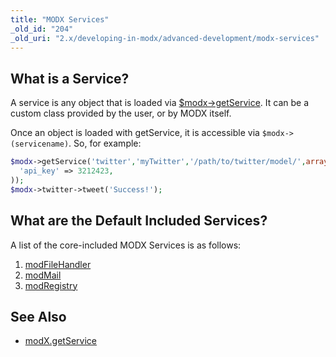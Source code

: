 ```yaml
---
title: "MODX Services"
_old_id: "204"
_old_uri: "2.x/developing-in-modx/advanced-development/modx-services"
---
```


## What is a Service?

A service is any object that is loaded via [$modx->getService](extending-modx/modx-class/reference/modx.getservice "modX.getService"). It can be a custom class provided by the user, or by MODX itself.

Once an object is loaded with getService, it is accessible via `$modx->(servicename)`. So, for example:

``` php
$modx->getService('twitter','myTwitter','/path/to/twitter/model/',array(  
  'api_key' => 3212423,
));  
$modx->twitter->tweet('Success!');  
```

## What are the Default Included Services?

A list of the core-included MODX Services is as follows:

1. [modFileHandler](extending-modx/services/modfilehandler)
2. [modMail](extending-modx/services/modmail)
3. [modRegistry](developing-in-modx/advanced-development/modx-services/modregistry)

## See Also

- [modX.getService](extending-modx/modx-class/reference/modx.getservice "modX.getService")
